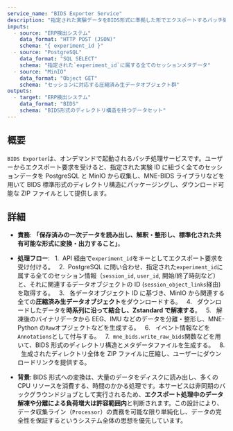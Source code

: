 ```yaml
---
service_name: "BIDS Exporter Service"
description: "指定された実験データをBIDS形式に準拠した形でエクスポートするバッチ処理サービス。"
inputs:
  - source: "ERP検出システム"
    data_format: "HTTP POST (JSON)"
    schema: "{ experiment_id }"
  - source: "PostgreSQL"
    data_format: "SQL SELECT"
    schema: "指定された`experiment_id`に属する全てのセッションメタデータ"
  - source: "MinIO"
    data_format: "Object GET"
    schema: "セッションに対応する圧縮済み生データオブジェクト群"
outputs:
  - target: "ERP検出システム"
    data_format: "BIDS"
    schema: "BIDS形式のディレクトリ構造を持つデータセット"
---
```


## 概要

`BIDS Exporter`は、オンデマンドで起動されるバッチ処理サービスです。ユーザーからエクスポート要求を受けると、指定された実験 ID に紐づく全てのセッションデータを PostgreSQL と MinIO から収集し、MNE-BIDS ライブラリなどを用いて BIDS 標準形式のディレクトリ構造にパッケージングし、ダウンロード可能な ZIP ファイルとして提供します。

## 詳細

- **責務**: **「保存済みの一次データを読み出し、解釈・整形し、標準化された共有可能な形式に変換・出力すること」**。

- **処理フロー**:
    1.  API 経由で`experiment_id`をキーとしてエクスポート要求を受け付ける。
    2.  PostgreSQL に問い合わせ、指定された`experiment_id`に属する全てのセッション情報（`session_id`, `user_id`, 開始/終了時刻など）と、それに関連するデータオブジェクトの ID (`session_object_links`経由) を取得する。
    3.   各データオブジェクト ID に基づき、MinIO から関連する全ての**圧縮済み生データオブジェクト**をダウンロードする。
    4.   ダウンロードしたデータを**時系列に沿って結合し、Zstandard で解凍する**。
    5.   解凍後のバイナリデータから EEG、IMU などのデータを分離・整形し、MNE-Python の`Raw`オブジェクトなどを生成する。
    6.   イベント情報などを`Annotations`として付与する。
    7.  `mne_bids.write_raw_bids`関数などを用いて、BIDS 形式のディレクトリ構造とメタデータファイルを生成する。
    8.   生成されたディレクトリ全体を ZIP ファイルに圧縮し、ユーザーにダウンロードリンクを提供する。

- **背景**: BIDS 形式への変換は、大量のデータをディスクに読み出し、多くの CPU リソースを消費する、時間のかかる処理です。本サービスは非同期のバックグラウンドジョブとして実行されるため、**エクスポート処理中のデータ解凍や分離による負荷増大は許容範囲内**と判断されます。この設計により、データ収集ライン（`Processor`）の責務を可能な限り単純化し、データの完全性を保証するというシステム全体の思想を優先しています。
